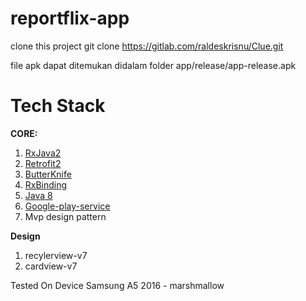 # reportflix-app

clone this project git clone <https://gitlab.com/raldeskrisnu/Clue.git>

file apk dapat ditemukan didalam folder app/release/app-release.apk


# Tech Stack
**CORE:**

1. [RxJava2](http://reactivex.io/RxJava/javadoc/) 
2. [Retrofit2](https://square.github.io/retrofit/) 
3. [ButterKnife](http://jakewharton.github.io/butterknife/) 
4. [RxBinding](https://github.com/JakeWharton/RxBinding) 
5. [Java 8](https://www.baeldung.com/java8)
6. [Google-play-service](https://developers.google.com/android/guides/setup)
7. Mvp design pattern

**Design**

1. recylerview-v7
2. cardview-v7

Tested On Device
Samsung A5 2016 - marshmallow